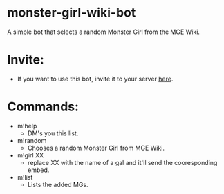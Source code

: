 # monster-girl-wiki-bot
A simple bot that selects a random Monster Girl from the MGE Wiki.

# Invite:
- If you want to use this bot, invite it to your server [here](https://discord.com/oauth2/authorize?client_id=817226079831588915&scope=bot).

# Commands:
- m!help
  - DM's you this list.
- m!random
  - Chooses a random Monster Girl from MGE Wiki.
- m!girl XX
  - replace XX with the name of a gal and it'll send the cooresponding embed. 
- m!list
  - Lists the added MGs.
